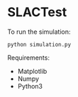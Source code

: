 # SLACTest

To run the simulation:

	python simulation.py
	
Requirements:

* Matplotlib
* Numpy
* Python3
